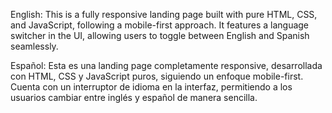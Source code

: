 English:
This is a fully responsive landing page built with pure HTML, CSS, and JavaScript, following a mobile-first approach. It features a language switcher in the UI, allowing users to toggle between English and Spanish seamlessly.

Español:
Esta es una landing page completamente responsive, desarrollada con HTML, CSS y JavaScript puros, siguiendo un enfoque mobile-first. Cuenta con un interruptor de idioma en la interfaz, permitiendo a los usuarios cambiar entre inglés y español de manera sencilla.
